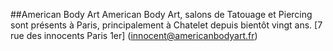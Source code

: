 ##American Body Art
American Body Art, salons de Tatouage et Piercing sont présents à Paris, principalement à Chatelet depuis bientôt vingt ans.
[7 rue des innocents Paris 1er] (innocent@americanbodyart.fr)